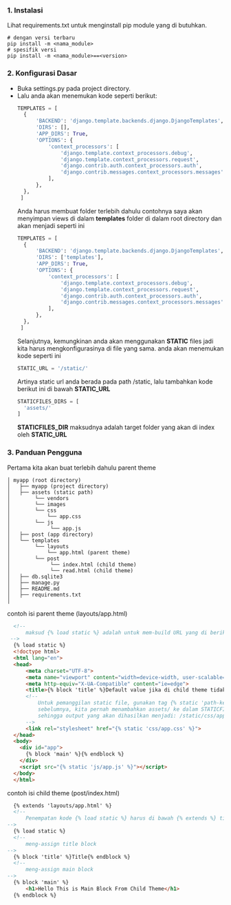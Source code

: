 ### 1. Instalasi
Lihat requirements.txt untuk menginstall pip module yang di butuhkan.
```shell script
# dengan versi terbaru
pip install -m <nama_module>
# spesifik versi
pip install -m <nama_module>==<version>
```

### 2. Konfigurasi Dasar
* Buka settings.py pada project directory.
* Lalu anda akan menemukan kode seperti berikut:
  ```python
  TEMPLATES = [
    {
        'BACKEND': 'django.template.backends.django.DjangoTemplates',
        'DIRS': [],
        'APP_DIRS': True,
        'OPTIONS': {
            'context_processors': [
                'django.template.context_processors.debug',
                'django.template.context_processors.request',
                'django.contrib.auth.context_processors.auth',
                'django.contrib.messages.context_processors.messages',
            ],
        },
    },
   ]
  ```
  Anda harus membuat folder terlebih dahulu contohnya saya akan menyimpan views di dalam <b>templates</b> folder di dalam root directory dan akan menjadi seperti ini
  ```python
  TEMPLATES = [
    {
        'BACKEND': 'django.template.backends.django.DjangoTemplates',
        'DIRS': ['templates'],
        'APP_DIRS': True,
        'OPTIONS': {
            'context_processors': [
                'django.template.context_processors.debug',
                'django.template.context_processors.request',
                'django.contrib.auth.context_processors.auth',
                'django.contrib.messages.context_processors.messages',
            ],
        },
    },
   ]
  ```
  Selanjutnya, kemungkinan anda akan menggunakan <b>STATIC</b> files jadi kita harus mengkonfigurasinya di file yang sama. anda akan menemukan kode seperti ini
  ```python
  STATIC_URL = '/static/'
  ```
  Artinya static url anda berada pada path /static, lalu tambahkan kode berikut ini di bawah <b>STATIC_URL</b>
  ```python
  STATICFILES_DIRS = [
    'assets/'
  ]
  ```
  <b>STATICFILES_DIR</b> maksudnya adalah target folder yang akan di index oleh <b>STATIC_URL</b>
### 3. Panduan Pengguna
 Pertama kita akan buat terlebih dahulu parent theme
 ```shell script
│ myapp (root directory)
│   ├── myapp (project directory)
│   ├── assets (static path)
│        └── vendors
│        └── images
│        └── css
│            └── app.css
│        └── js
│             └── app.js
│   ├── post (app directory)
│   └── templates
│        └── layouts
│            └── app.html (parent theme)
│        └── post
│             └── index.html (child theme)
│             └── read.html (child theme)
│   ├── db.sqlite3
│   ├── manage.py
│   ├── README.md
│   ├── requirements.txt
│ 
  ```
  contoh isi parent theme (layouts/app.html) 
  ```html
    <!--  
        maksud {% load static %} adalah untuk mem-build URL yang di berikan oleh relative path
   -->
    {% load static %} 
    <!doctype html>
    <html lang="en">
    <head>
        <meta charset="UTF-8">
        <meta name="viewport" content="width=device-width, user-scalable=no, initial-scale=1.0, maximum-scale=1.0, minimum-scale=1.0">
        <meta http-equiv="X-UA-Compatible" content="ie=edge">
        <title>{% block 'title' %}Default value jika di child theme tidak meng-assign block ini{% endblock %}</title>
        <!--    
            Untuk pemanggilan static file, gunakan tag {% static 'path-ke-file-anda' %}.
            sebelumnya, kita pernah menambahkan assets/ ke dalam STATICFILES_DIR di dalam settings.py yang akan di index oleh STATIC_URL
            sehingga output yang akan dihasilkan menjadi: /static/css/app.css
        -->
        <link rel="stylesheet" href="{% static 'css/app.css' %}">    
    </head>
    <body>
      <div id="app">
        {% block 'main' %}{% endblock %}
      </div>
      <script src="{% static 'js/app.js' %}"></script>
    </body>
    </html>
  ```
  contoh isi child theme (post/index.html)
  ```html
    {% extends 'layouts/app.html' %}
    <!--  
        Penempatan kode {% load static %} harus di bawah {% extends %} tidak boleh di atasnya.
  -->
    {% load static %}
    <!--  
        meng-assign title block
  -->
    {% block 'title' %}Title{% endblock %}
    <!--  
        meng-assign main block
  -->
    {% block 'main' %}
        <h1>Hello This is Main Block From Child Theme</h1>
    {% endblock %}
  ```
 
  
